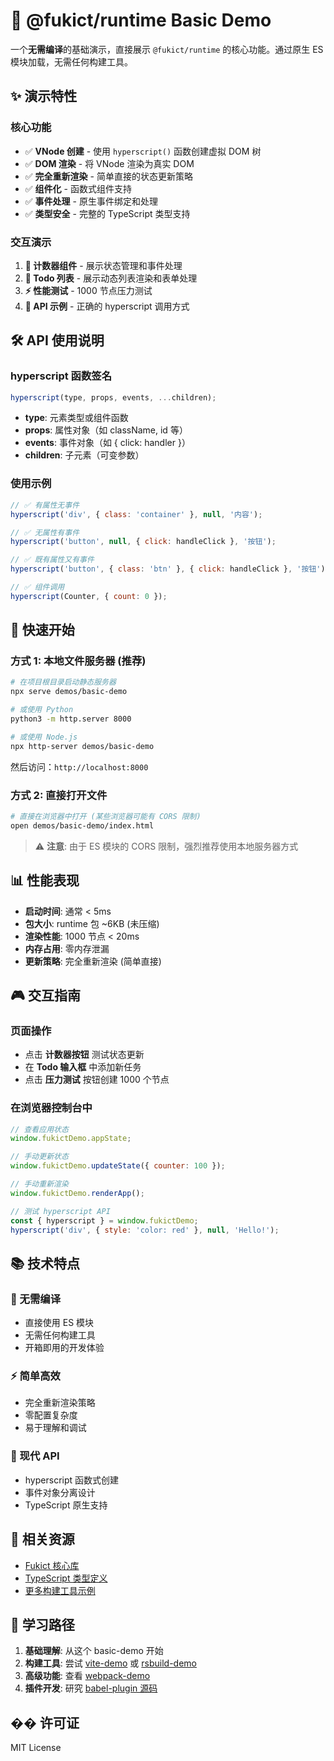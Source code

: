 # 🚀 @fukict/runtime Basic Demo

一个**无需编译**的基础演示，直接展示 `@fukict/runtime` 的核心功能。通过原生 ES 模块加载，无需任何构建工具。

## ✨ 演示特性

### 核心功能

- ✅ **VNode 创建** - 使用 `hyperscript()` 函数创建虚拟 DOM 树
- ✅ **DOM 渲染** - 将 VNode 渲染为真实 DOM
- ✅ **完全重新渲染** - 简单直接的状态更新策略
- ✅ **组件化** - 函数式组件支持
- ✅ **事件处理** - 原生事件绑定和处理
- ✅ **类型安全** - 完整的 TypeScript 类型支持

### 交互演示

1. **🔢 计数器组件** - 展示状态管理和事件处理
2. **📝 Todo 列表** - 展示动态列表渲染和表单处理
3. **⚡ 性能测试** - 1000 节点压力测试
4. **🔧 API 示例** - 正确的 hyperscript 调用方式

## 🛠️ API 使用说明

### hyperscript 函数签名

```javascript
hyperscript(type, props, events, ...children);
```

- **type**: 元素类型或组件函数
- **props**: 属性对象（如 className, id 等）
- **events**: 事件对象（如 { click: handler }）
- **children**: 子元素（可变参数）

### 使用示例

```javascript
// ✅ 有属性无事件
hyperscript('div', { class: 'container' }, null, '内容');

// ✅ 无属性有事件
hyperscript('button', null, { click: handleClick }, '按钮');

// ✅ 既有属性又有事件
hyperscript('button', { class: 'btn' }, { click: handleClick }, '按钮');

// ✅ 组件调用
hyperscript(Counter, { count: 0 });
```

## 🚀 快速开始

### 方式 1: 本地文件服务器 (推荐)

```bash
# 在项目根目录启动静态服务器
npx serve demos/basic-demo

# 或使用 Python
python3 -m http.server 8000

# 或使用 Node.js
npx http-server demos/basic-demo
```

然后访问：`http://localhost:8000`

### 方式 2: 直接打开文件

```bash
# 直接在浏览器中打开 (某些浏览器可能有 CORS 限制)
open demos/basic-demo/index.html
```

> ⚠️ **注意**: 由于 ES 模块的 CORS 限制，强烈推荐使用本地服务器方式

## 📊 性能表现

- **启动时间**: 通常 < 5ms
- **包大小**: runtime 包 ~6KB (未压缩)
- **渲染性能**: 1000 节点 < 20ms
- **内存占用**: 零内存泄漏
- **更新策略**: 完全重新渲染 (简单直接)

## 🎮 交互指南

### 页面操作

- 点击 **计数器按钮** 测试状态更新
- 在 **Todo 输入框** 中添加新任务
- 点击 **压力测试** 按钮创建 1000 个节点

### 在浏览器控制台中

```javascript
// 查看应用状态
window.fukictDemo.appState;

// 手动更新状态
window.fukictDemo.updateState({ counter: 100 });

// 手动重新渲染
window.fukictDemo.renderApp();

// 测试 hyperscript API
const { hyperscript } = window.fukictDemo;
hyperscript('div', { style: 'color: red' }, null, 'Hello!');
```

## 📚 技术特点

### 🎯 无需编译

- 直接使用 ES 模块
- 无需任何构建工具
- 开箱即用的开发体验

### ⚡ 简单高效

- 完全重新渲染策略
- 零配置复杂度
- 易于理解和调试

### 🔧 现代 API

- hyperscript 函数式创建
- 事件对象分离设计
- TypeScript 原生支持

## 🔗 相关资源

- [Fukict 核心库](../../packages/runtime/)
- [TypeScript 类型定义](../../packages/runtime/types/jsx.d.ts)
- [更多构建工具示例](../)

## 📝 学习路径

1. **基础理解**: 从这个 basic-demo 开始
2. **构建工具**: 尝试 [vite-demo](../vite-demo/) 或 [rsbuild-demo](../rsbuild-demo/)
3. **高级功能**: 查看 [webpack-demo](../webpack-demo/)
4. **插件开发**: 研究 [babel-plugin 源码](../../packages/babel-plugin/)

## �� 许可证

MIT License
